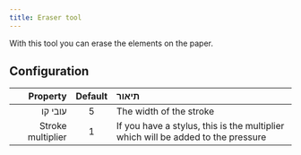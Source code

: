 ```yaml
---
title: Eraser tool
---
```


With this tool you can erase the elements on the paper.

## Configuration

|          Property | Default | תיאור                                                                            |
| ----------------: | :-----: | :------------------------------------------------------------------------------- |
|           עובי קו |    5    | The width of the stroke                                                          |
| Stroke multiplier |    1    | If you have a stylus, this is the multiplier which will be added to the pressure |
